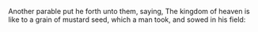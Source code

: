 Another parable put he forth unto them, saying, The kingdom of heaven is like to a grain of mustard seed, which a man took, and sowed in his field:
